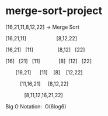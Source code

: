 # merge-sort-project

[16,21,11,8,12,22] -> Merge Sort

[16,21,11] &#160; &#160; &#160;&#160;&#160;&#160;&#160;&#160;&#160;&#160;&#160;&#160;&#160;&#160;&#160;&#160;&#160;    [8,12,22]

[16,21] &#160; [11] &#160;&#160;&#160;&#160;&#160;&#160;&#160;&#160;&#160;&#160;&#160;&#160;&#160;&#160;&#160; [8,12] &#160; [22]

[16]   &#160; [21] &#160; [11] &#160;&#160;&#160;&#160;&#160;&#160;&#160;&#160;&#160;&#160;&#160; [8] &#160;[12] &#160; [22]

&#160;&#160;&#160; &#160;&#160;&#160;[16,21] &#160; &#160;&#160; [11] &#160;&#160;&#160;[8]&#160;&#160;&#160; [12,22]

&#160;&#160;&#160;&#160;&#160;&#160;&#160;&#160;&#160; [11,16,21] &#160;&#160;&#160; [8,12,22]

&#160;&#160;&#160;&#160;&#160;&#160;&#160;&#160;&#160;&#160;&#160;&#160;&#160;[8,11,12,16,21,22]


Big O Notation:&#160; O(6log6)
